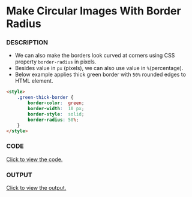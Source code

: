 # Make Circular Images With Border Radius

### DESCRIPTION
* We can also make the borders look curved at corners using CSS property `border-radius` in pixels.
* Besides value in `px` (pixels), we can also use value in `%`(percentage). 
* Below example applies thick green border with `50%` rounded edges to HTML element.
```html
<style>
    .green-thick-border {
        border-color:  green;
        border-width:  10 px;
        border-style:  solid;
        border-radius: 50%;
    }
</style>
```

### CODE
[Click to view the code.](make-circular-images-with-a-border-radius.html)

### OUTPUT
[Click to view the output.](http://htmlpreview.github.io/?https://github.com/saipothanjanjanam/freecodecamp-full-stack-dev/blob/master/Responsive_Web_Design_Certification/2.Basic_CSS/12.Make_Circular_Images_With_A_Border_Radius/make-circular-images-with-a-border-radius.html)
